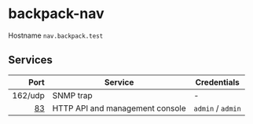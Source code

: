 # backpack-nav

Hostname `nav.backpack.test`

## Services

| Port | Service | Credentials
| ---: | ------- | -----------
| 162/udp | SNMP trap | -
| [83](http://nav.backpack.test:83) | HTTP API and management console | `admin` / `admin`
